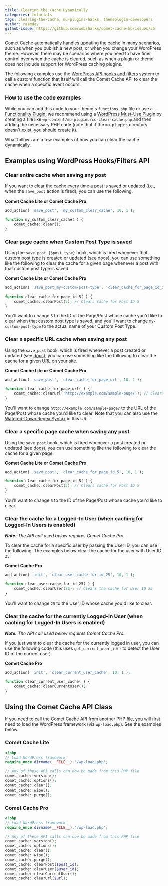 ```yaml
---
title: Clearing the Cache Dynamically
categories: tutorials
tags: clearing-the-cache, mu-plugins-hacks, themeplugin-developers
author: raamdev
github-issue: https://github.com/websharks/comet-cache-kb/issues/35
---
```


Comet Cache automatically handles updating the cache in many scenarios, such as when you publish a new post, or when you change your WordPress theme. However, there may be scenarios where you need to have finer control over when the cache is cleared, such as when a plugin or theme does not include support for WordPress caching plugins.

The following examples use the [WordPress API hooks and filters](http://codex.wordpress.org/Plugin_API) system to call a custom function that itself will call the Comet Cache API to clear the cache when a specific event occurs.

### How to use the code examples

While you can add this code to your theme's `functions.php` file or use a [Functionality Plugin](https://wordpress.org/plugins/functionality/), we recommend using a [WordPress Must-Use Plugin](http://codex.wordpress.org/Must_Use_Plugins) by creating a file like `wp-content/mu-plugins/cc-clear-cache.php` and then adding the necessary PHP code (note that if the `mu-plugins` directory doesn't exist, you should create it).

What follows are a few examples of how you can clear the cache dynamically.

## Examples using WordPress Hooks/Filters API

### Clear entire cache when saving any post

If you want to clear the cache every time a post is saved or updated (i.e., when the `save_post` action is fired), you can use the following.

**Comet Cache Lite or Comet Cache Pro**

```php
add_action( 'save_post', 'my_custom_clear_cache', 10, 1 );

function my_custom_clear_cache( ) {
    comet_cache::clear();
}
```

### Clear page cache when Custom Post Type is saved

Using the `save_post_{$post_type}` hook, which is fired whenever that custom post type is created or updated (see [docs](http://codex.wordpress.org/Plugin_API/Action_Reference/save_post)), you can use something like the following to clear the cache for a given page whenever a post with that custom post type is saved.

**Comet Cache Lite or Comet Cache Pro**

```php
add_action( 'save_post_my-custom-post-type', 'clear_cache_for_page_id_5', 10, 1 );

function clear_cache_for_page_id_5( ) {
	comet_cache::clearPost(5); // Clears cache for Post ID 5
}
```

You'll want to change `5` to the ID of the Page/Post whose cache you'd like to clear when that custom post type is saved, and you'll want to change `my-custom-post-type` to the actual name of your Custom Post Type.

### Clear a specific URL cache when saving any post

Using the `save_post` hook, which is fired whenever a post created or updated (see [docs](http://codex.wordpress.org/Plugin_API/Action_Reference/save_post)), you can use something like the following to clear the cache for a given URL on your site.

**Comet Cache Lite or Comet Cache Pro**

```php
add_action( 'save_post', 'clear_cache_for_page_url', 10, 1 );

function clear_cache_for_page_url( ) {
	comet_cache::clearUrl('http://example.com/sample-page/'); // Clears cache for page with URL http://example.com/sample-page/
}
```

You'll want to change `http://example.com/sample-page/` to the URL of the Page/Post whose cache you'd like to clear. Note that you can also use the [Watered-Down Regex Syntax](https://cometcache.com/kb-article/watered-down-regex-syntax/) in this URL.

### Clear a specific page cache when saving any post

Using the `save_post` hook, which is fired whenever a post created or updated (see [docs](http://codex.wordpress.org/Plugin_API/Action_Reference/save_post)), you can use something like the following to clear the cache for a given page.

**Comet Cache Lite or Comet Cache Pro**

```php
add_action( 'save_post', 'clear_cache_for_page_id_5', 10, 1 );

function clear_cache_for_page_id_5( ) {
	comet_cache::clearPost(5); // Clears cache for Post ID 5
}
```

You'll want to change `5` to the ID of the Page/Post whose cache you'd like to clear.

### Clear the cache for a Logged-In User (when caching for Logged-In Users is enabled)

_**Note:** The API call used below requires Comet Cache Pro._

To clear the cache for a specific user by passing the User ID, you can use the following. The examples below clear the cache for the user with User ID `25`.

**Comet Cache Pro**

```php
add_action( 'init', 'clear_user_cache_for_id_25', 10, 1 );

function clear_user_cache_for_id_25( ) {
	comet_cache::clearUser(25); // Clears the cache for User ID 25
}
```

You'll want to change `25` to the User ID whose cache you'd like to clear.

### Clear the cache for the currently Logged-In User (when caching for Logged-In Users is enabled)

_**Note:** The API call used below requires Comet Cache Pro._

If you just want to clear the cache for the currently logged in user, you can use the following code (this uses `get_current_user_id()` to detect the User ID of the current user).

**Comet Cache Pro**

```php
add_action( 'init', 'clear_current_user_cache', 10, 1 );

function clear_current_user_cache( ) {
	comet_cache::clearCurrentUser();
}
```

## Using the Comet Cache API Class

If you need to call the Comet Cache API from another PHP file, you will first need to load the WordPress framework (via `wp-load.php`). See the examples below.

### Comet Cache Lite

```php
<?php
// Load WordPress framework
require_once dirname(__FILE__).'/wp-load.php';

// Any of these API calls can now be made from this PHP file
comet_cache::version();
comet_cache::options();
comet_cache::clear();
comet_cache::wipe();
comet_cache::purge();
```

### Comet Cache Pro

```php
<?php
// Load WordPress framework
require_once dirname(__FILE__).'/wp-load.php';

// Any of these API calls can now be made from this PHP file
comet_cache::version();
comet_cache::options();
comet_cache::clear();
comet_cache::wipe();
comet_cache::purge();
comet_cache::clearPost($post_id);
comet_cache::clearUser($user_id);
comet_cache::clearCurrentUser();
comet_cache::clearUrl($url);
```
